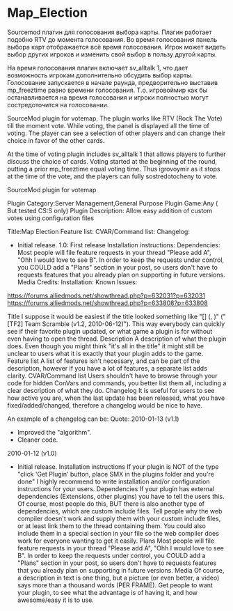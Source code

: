 # Map_Election
Sourcemod плагин для голосования выбора карты.
Плагин работает подобно RTV до момента голосования.
Во время голосования панель выбора карт отображается всё время голосования.
Игрок может видеть выбор других игроков и изменить свой выбор в пользу другой карты.

На время голосования плагин включает sv_alltalk 1, что дает возможность игрокам дополнительно обсудить выбор карты.
Голосование запускается в начале раунда, предворительно выставив  mp_freeztime  равно времени голосования.
Т.о. игровоймир как бы останавливается на время голосования и игроки полностью могут состредоточится на голосовании.


SourceMod plugin for votemap.
The plugin works like RTV (Rock The Vote) till the moment vote.
While voting, the panel is displayed all the time of voting.
The player can see a selection of other players and can change their choice in favor of the other cards.

At the time of voting plugin includes sv_alltalk 1 that allows players to further discuss the choice of cards.
Voting started at the beginning of the round, putting a prior mp_freeztime equal voting time.
Thus igrovoymir as it stops at the time of the vote, and the players can fully sostredotocheny to vote.




SourceMod plugin for votemap

Plugin Category:Server Management,General Purpose
Plugin Game:Any ( But tested CS:S only)
Plugin Description: Allow easy addition of custom votes using configuration files

Title:Map Election
Feature list:
CVAR/Command list:
Changelog:
* Initial release.
1.0: First release
Installation instructions:
Dependencies:
Most people will file feature requests in your thread "Please add A", "Ohh I would love to see B". In order to keep the requests under control, you COULD add a "Plans" section in your post, so users don't have to requests features that you already plan on supporting in future versions.
Media
Credits:
Installation:
Known Issues:


https://forums.alliedmods.net/showthread.php?p=632031?p=632031
https://forums.alliedmods.net/showthread.php?p=633808?p=633808











Title
I suppose it would be easiest if the title looked something like "[<game>] <plugin name> (<version>, <date>)" ("[TF2] Team Scramble (v1.2, 2010-06-12)"). This way everybody can quickly see if their favorite plugin updated, or what game a plugin is for without even having to open the thread.
Description
A description of what the plugin does. Even though you might think "it's all in the title" it might still be unclear to users what it is exactly that your plugin adds to the game.
Feature list
A list of features isn't necessary, and can be part of the description, however if you have a lot of features, a separate list adds clarity.
CVAR/Command list
Users shouldn't have to browse through your code for hidden ConVars and commands, you better list them all, including a clear description of what they do.
Changelog
It is useful for users to see how active you are, when the last update has been released, what you have fixed/added/changed, therefore a changelog would be nice to have.

An example of a changelog can be:
Quote:
2010-01-13 (v1.1)

* Improved the "algorithm".
* Cleaner code.

2010-01-12 (v1.0)

* Initial release.
Installation instructions
If your plugin is NOT of the type "click 'Get Plugin' button, place SMX in the plugins folder and you're done" I highly recommend to write installation and/or configuration instructions for your users.
Dependencies
If your plugin has external dependencies (Extensions, other plugins) you have to tell the users this. Of course, most people do this, BUT there is also another type of dependencies, which are custom include files. Tell people why the web compiler doesn't work and supply them with your custom include files, or at least link them to the thread containing them. You could also include them in a special section in your file so the web compiler does work for everyone wanting to get it easily.
Plans
Most people will file feature requests in your thread "Please add A", "Ohh I would love to see B". In order to keep the requests under control, you COULD add a "Plans" section in your post, so users don't have to requests features that you already plan on supporting in future versions.
Media
Of course, a description in text is one thing, but a picture (or even better, a video) says more than a thousand words (PER FRAME). Get people to want your plugin, to see what the advantage is of having it, and how awesome/easy it is to use.

